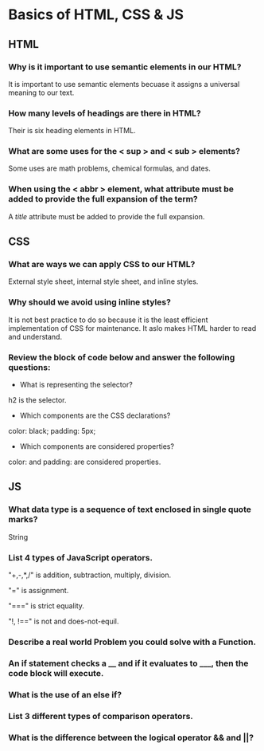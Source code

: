 # Basics of HTML, CSS & JS

## HTML

### Why is it important to use semantic elements in our HTML?

It is important to use semantic elements becuase it assigns a universal meaning to our text.

### How many levels of headings are there in HTML?

Their is six heading elements in HTML.

### What are some uses for the **< sup >** and **< sub >** elements?

Some uses are math problems, chemical formulas, and dates. 

### When using the **< abbr >** element, what attribute must be added to provide the full expansion of the term?

A *title* attribute must be added to provide the full expansion.

## CSS

### What are ways we can apply CSS to our HTML?

External style sheet, internal style sheet, and inline styles.

### Why should we avoid using inline styles?

It is not best practice to do so because it is the least efficient implementation of CSS for maintenance. It aslo makes HTML harder to read and understand.

### Review the block of code below and answer the following questions:

* What is representing the selector?

h2 is the selector.

* Which components are the CSS declarations?

color: black;
padding: 5px;

* Which components are considered properties?

color: and padding: are considered properties.

## JS

### What data type is a sequence of text enclosed in single quote marks?

String

### List 4 types of JavaScript operators.

"+,-,*,/" is addition, subtraction, multiply, division.

"=" is assignment.

"===" is strict equality.

"!, !==" is not and does-not-equil.

### Describe a real world Problem you could solve with a Function.



### An if statement checks a __ and if it evaluates to ___, then the code block will execute.



### What is the use of an **else if**?

### List 3 different types of comparison operators.

### What is the difference between the logical operator && and ||?
